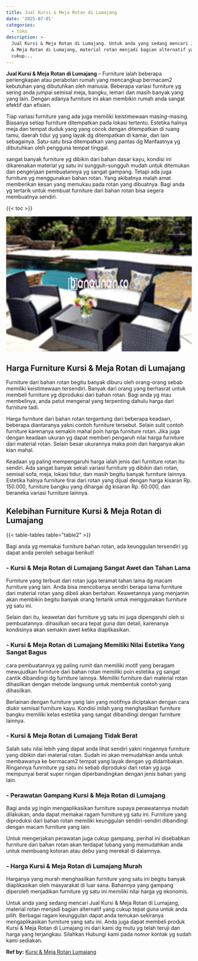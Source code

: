 ```yaml
---
title: Jual Kursi & Meja Rotan di Lumajang
date: '2025-07-01'
categories:
  - toko
description: >-
  Jual Kursi & Meja Rotan di Lumajang. Untuk anda yang sedang mencari Jual Kursi
  & Meja Rotan di Lumajang, material rotan menjadi bagian alternatif yang
  cukup...
---
```


**Jual Kursi & Meja Rotan di Lumajang** – Furniture ialah beberapa perlengkapan atau perabotan rumah yang mencangkup bermacam2 kebutuhan yang dibutuhkan oleh manusia. Beberapa variasi furniture yg sering anda jumpai semisal meja, bangku, lemari dan masih banyak yang yang lain. Dengan adanya furniture ini akan membikin rumah anda sangat efektif dan efisien.

Tiap variasi furniture yang ada juga memiliki keistimewaan masing-masing. Biasanya setiap furniture ditempatkan pada lokasi tertentu. Estetika halnya meja dan tempat duduk yang yang cocok dengan ditempatkan di ruang tamu, daerah tidur yg yang layak dg ditempatkan di kamar, dan lain sebagainya. Satu-satu bisa ditempatkan yang pantas dg Manfaatnya yg dibutuhkan oleh pengguna tempat tinggal.

sangat banyak furniture yg dibikin dari bahan dasar kayu, kondisi ini dikarenakan material yg satu ini sungguh-sungguh mudah untuk ditemukan dan pengerjaan pembuatannya yg sangat gampang. Tetapi ada juga furniture yg menggunakan bahan rotan. Yang akibatnya malah amat memberikan kesan yang memukau pada rotan yang dibuatnya. Bagi anda yg tertarik untuk membuat furniture dari bahan rotan bisa segera membuatnya sendiri.

{{< toc >}}

![Jual Kursi & Meja Rotan di Lumajang](/images/kursi-meja-rotan-murah40.png)

## Harga Furniture Kursi & Meja Rotan di Lumajang

Furniture dari bahan rotan begitu banyak diburu oleh orang-orang sebab memiliki keistimewaan tersendiri. Banyak dari orang yang berhasrat untuk membeli furniture yg diproduksi dari bahan rotan. Bagi anda yg mau membelinya, anda patut mengenal yang terpenting dahulu harga dari furniture tadi.

Harga furniture dari bahan rotan tergantung dari beberapa keadaan, beberapa diantaranya yakni contoh furniture tersebut. Selain sulit contoh furniture karenanya semakin mahal poin harga furniture rotan. Jika juga dengan keadaan ukuran yg dapat memberi pengaruh nilai harga furniture dari material rotan. Selain besar ukurannya maka poin dari harganya akan kian mahal.

Keadaan yg paling mempengaruhi harga ialah jenis dari furniture rotan itu sendiri. Ada sangat banyak sekali variasi furniture yg dibikin dari rotan, semisal sofa, meja, lokasi tidur, dan masih begitu banyak furniture lainnya. Estetika halnya furniture tirai dari rotan yang dijual dengan harga kisaran Rp. 150.000, furniture bangku yang dihargai dg kisaran Rp. 60.000, dan beraneka variasi furniture lainnya.

## Kelebihan Furniture Kursi & Meja Rotan di Lumajang

{{< table-tables table="table2" >}}

Bagi anda yg memakai furniture bahan rotan, ada keunggulan tersendiri yg dapat anda peroleh sebagai berikut!

### \- Kursi & Meja Rotan di Lumajang Sangat Awet dan Tahan Lama

Furniture yang terbuat dari rotan juga teramat tahan lama dg macam furniture yang lain. Anda bisa mencobanya sendiri berapa lama furniture dari material rotan yang dibeli akan bertahan. Keawetannya yang menjamin akan membikin begitu banyak orang tertarik untuk menggunakan furniture yg satu ini.

Selain dari itu, keawetan dari furniture yg satu ini juga dipengaruhi oleh si pembuatannya. dihasilkan secara tepat guna dan detail, karenanya kondisinya akan semakin awet ketika diaplikasikan.

### \- Kursi & Meja Rotan di Lumajang Memiliki Nilai Estetika Yang Sangat Bagus

cara pembuatannya yg paling rumit dan memiliki motif yang beragam mewujudkan furniture dari bahan rotan memiliki poin estetika yg sangat cantik dibandingi dg furniture lainnya. Memiliki furniture dari material rotan dihasilkan dengan metode langsung untuk membentuk contoh yang dihasilkan.

Berlainan dengan furniture yang lain yang motifnya diciptakan dengan cara diukir semisal furniture kayu. Kondisi inilah yang menghasilkan furniture bangku memiliki kelas estetika yang sangat dibandingi dengan furniture lainnya.

### \- Kursi & Meja Rotan di Lumajang Tidak Berat

Salah satu nilai lebih yang dapat anda lihat sendiri yakni ringannya furniture yang dibikin dari material rotan. Sudah ini akan memudahkan anda untuk membawanya ke bermacam2 tempat yang layak dengan yg didambakan. Ringannya funrniture yg satu ini sebab diproduksi dari rotan yg juga mempunyai berat super ringan diperbandingkan dengan jenis bahan yang lain.

### \- Perawatan Gampang Kursi & Meja Rotan di Lumajang

Bagi anda yg ingin mengaplikasikan furniture supaya perawatannya mudah dilakukan, anda dapat memakai ragam furniture yg satu ini. Furniture yang diproduksi dari bahan rotan memiliki keunggulan sendiri-sendiri dibandingi dengan macam furniture yang lain.

Untuk mengerjakan perawatan juga cukup gampang, perihal ini disebabkan furniture dari bahan rotan akan terdapat lubang yang memudahkan anda untuk membuang kotoran atau debu yang merekat di dalamnya.

### \- Harga Kursi & Meja Rotan di Lumajang Murah

Harganya yang murah menghasilkan furniture yang satu ini begitu banyak diaplikasikan oleh masyarakat di luar sana. Bahannya yang gampang diperoleh menjadikan furniture yg satu ini memiliki nilai harga yg ekonomis.

Untuk anda yang sedang mencari Jual Kursi & Meja Rotan di Lumajang, material rotan menjadi bagian alternatif yang cukup tepat guna untuk anda pilih. Berbagai ragam keunggulan dapat anda temukan sekiranya mengaplikasikan furniture yang satu ini. Anda juga dapat membeli produk Kursi & Meja Rotan di Lumajang ini dari kami dg mutu yg telah teruji dan harga yang terjangkau. Silahkan Hubungi kami pada nomor kontak yg sudah kami sediakan.

**Ref by:** [Kursi & Meja Rotan Lumajang](https://id.wikipedia.org/wiki/Kursi)
